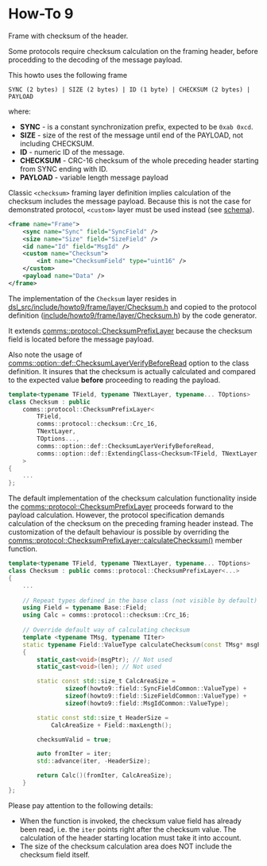 # How-To 9
Frame with checksum of the header.

Some protocols require checksum calculation on the framing header, before procedding
to the decoding of the message payload.

This howto uses the following frame
```
SYNC (2 bytes) | SIZE (2 bytes) | ID (1 byte) | CHECKSUM (2 bytes) | PAYLOAD 
```
where:

- **SYNC** - is a constant synchronization prefix, expected to be `0xab 0xcd`.
- **SIZE** - size of the rest of the message until end of the PAYLOAD, not including CHECKSUM.
- **ID** - numeric ID of the message.
- **CHECKSUM** - CRC-16 checksum of the whole preceding header starting from SYNC ending with ID.
- **PAYLOAD** - variable length message payload

Classic `<checksum>` framing layer definition implies calculation of the checksum includes the message 
payload. Because this is not the case for demonstrated protocol, `<custom>` layer must be used instead
(see [schema](dsl/schema.xml)).

```xml
<frame name="Frame">
    <sync name="Sync" field="SyncField" />
    <size name="Size" field="SizeField" />
    <id name="Id" field="MsgId" />
    <custom name="Checksum">
        <int name="ChecksumField" type="uint16" />
    </custom>   
    <payload name="Data" />
</frame>
```

The implementation of the `Checksum` layer resides in 
[dsl_src/include/howto9/frame/layer/Checksum.h](dsl_src/include/howto9/frame/layer/Checksum.h)
and copied to the protocol definition 
([include/howto9/frame/layer/Checksum.h](include/howto9/frame/layer/Checksum.h)) 
by the code generator.

It extends [comms::protocol::ChecksumPrefixLayer](https://commschamp.github.io/comms_doc/classcomms_1_1protocol_1_1ChecksumPrefixLayer.html)
because the checksum field is located before the message payload.

Also note the usage of 
[comms::option::def::ChecksumLayerVerifyBeforeRead](https://commschamp.github.io/comms_doc/structcomms_1_1option_1_1def_1_1ChecksumLayerVerifyBeforeRead.html) 
option to the class definition. It insures that 
the checksum is actually calculated and compared to the expected value **before** proceeding to reading the payload.
```cpp
template<typename TField, typename TNextLayer, typename... TOptions>
class Checksum : public
    comms::protocol::ChecksumPrefixLayer<
        TField,
        comms::protocol::checksum::Crc_16, 
        TNextLayer,
        TOptions...,
        comms::option::def::ChecksumLayerVerifyBeforeRead,
        comms::option::def::ExtendingClass<Checksum<TField, TNextLayer, TOptions...> >
    >
{
    ...
};
```

The default implementation of the checksum calculation functionality inside the 
[comms::protocol::ChecksumPrefixLayer](https://commschamp.github.io/comms_doc/classcomms_1_1protocol_1_1ChecksumPrefixLayer.html)
proceeds forward to the payload calculation. However, the protocol specification demands calculation of the checksum on
the preceding framing header instead. The customization of the default behaviour is possible by overriding the 
[comms::protocol::ChecksumPrefixLayer::calculateChecksum()](https://commschamp.github.io/comms_doc/classcomms_1_1protocol_1_1ChecksumPrefixLayer.html) member function.
```cpp
template<typename TField, typename TNextLayer, typename... TOptions>
class Checksum : public comms::protocol::ChecksumPrefixLayer<...>
{
    ...
    
    // Repeat types defined in the base class (not visible by default)
    using Field = typename Base::Field; 
    using Calc = comms::protocol::checksum::Crc_16;
 
    // Override default way of calculating checksum
    template <typename TMsg, typename TIter>
    static typename Field::ValueType calculateChecksum(const TMsg* msgPtr, TIter& iter, std::size_t len, bool& checksumValid)
    {
        static_cast<void>(msgPtr); // Not used
        static_cast<void>(len); // Not used

        static const std::size_t CalcAreaSize = 
                sizeof(howto9::field::SyncFieldCommon::ValueType) + 
                sizeof(howto9::field::SizeFieldCommon::ValueType) + 
                sizeof(howto9::field::MsgIdCommon::ValueType);

        static const std::size_t HeaderSize = 
            CalcAreaSize + Field::maxLength();

        checksumValid = true;

        auto fromIter = iter;
        std::advance(iter, -HeaderSize);

        return Calc()(fromIter, CalcAreaSize);
    }  
};
```
Please pay attention to the following details:

- When the function is invoked, the checksum value field has already been read, i.e. the `iter` 
points right after the checksum value. The calculation of the header starting location must take 
it into account.
- The size of the checksum calculation area does NOT include the checksum field itself.
